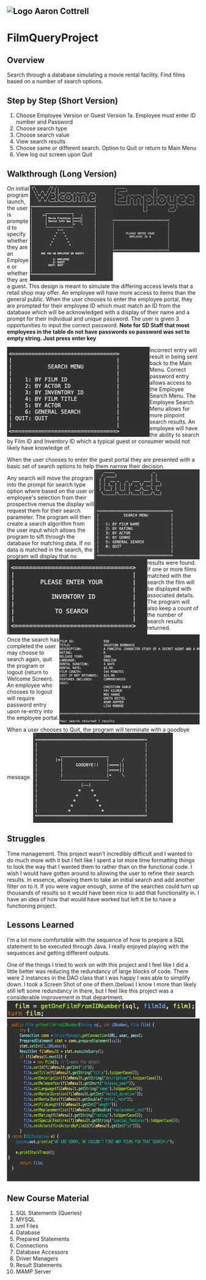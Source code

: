 ## ![Logo](http://skilldistillery.com/downloads/sd_logo.jpg) Aaron Cottrell
# FilmQueryProject

## Overview
Search through a database simulating a movie rental facility. Find films based on a number of search options.

## Step by Step (Short Version)
1. Choose Employee Version or Guest Version
  1a. Employee must enter ID number and Password
2. Choose search type
3. Choose search value
4. View search results
5. Choose same or different search. Option to Quit or return to Main Menu
6. View log out screen upon Quit

## Walkthrough (Long Version)
<img align="right" src="images/EnterID.png"  width="227" height="175">
<img align="right" src="images/WelcomeDisplay.png"  width="217" height="250">

On initial program launch, the user is prompted to specify whether they are an Employee or whether they are a guest. This design is meant to simulate the differing access levels that a retail shop may offer. An employee will have more access to items than the general public. When the user chooses to enter the employee portal, they are prompted for their employee ID which must match an ID from the database which will be acknowledged with a display of their name and a prompt for their individual and unique password. The user is given 3 opportunities to input the correct password.
**Note for SD Staff that most employees in the table do not have passwords so password was set to empty string. Just press enter key**<br/>

<img align="left" src="images/EmployeeSearchMenu.png"  width="373" height="235">

Incorrect entry will result in being sent back to the Main Menu. Correct password entry allows access to the Employee Search Menu. The Employee Search Menu allows for more pinpoint search results. An employee will have the ability to search by Film ID and Inventory ID which a typical guest or consumer would not likely have knowledge of.

When the user chooses to enter the guest portal they are presented with a basic set of search options to help them narrow their decision.
<img align="right" src="images/GuestSearch.png"  width="276" height="235">

Any search will move the program into the prompt for search type option where based on the user or employee's selection from their prospective menus the display will request them for their search parameter.
 <img align="left" src="images/PassingInSearchType.png"  width="367" height="196">
 The program will then create a search algorithm from the user input which allows the program to sift through the database for matching data. If no data is matched in the search, the program will display that no results were found. If one or more films matched with the search the film will be displayed with associated details. The program will also keep a count of the number of search results returned.
 <img align="right" src="images/PrintFilmWithNumResults.png"  width="367" height="235">

 Once the search has completed the user may choose to search again, quit the program or logout (return to Welcome Screen). An employee who chooses to logout will require password entry upon re-entry into the employee portal.

 When a user chooses to Quit, the program will terminate with a goodbye message.
<img align="center" src="images/Goodbye.png"  width="366" height="235">

## Struggles
Time management. This project wasn't incredibly difficult and I wanted to do much more with it but I felt like I spent a lot more time formatting things to look the way that I wanted them to rather than on the functional code. I wish I would have gotten around to allowing the user to refine their search results. In essence, allowing them to take an initial search and add another filter on to it. If you were vague enough, some of the searches could turn up thousands of results so it would have been nice to add that functionality in. I have an idea of how that would have worked but left it be to have a functioning project.

## Lessons Learned
I'm a lot more comfortable with the sequence of how to prepare a SQL statement to be executed through Java. I really enjoyed playing with the sequences and getting different outputs.

One of the things I tried to work on with this project and I feel like I did a little better was reducing the redundancy of large blocks of code. There were 2 instances in the DAO class that I was happy I was able to simplify down. I took a Screen Shot of one of them.(below) I know I more than likely still left some redundancy in there, but I feel like this project was a considerable improvement in that department.
<img src="images/methods.png">
<img src="images/SetFilmMethod.png"  width="694" height="425">

## New Course Material
1. SQL Statements (Queries)
2. MYSQL
3. xml Files
4. Database
5. Prepared Statements
6. Connections
7. Database Accessors
8. Driver Managers
9. Result Statements
10. MAMP Server
